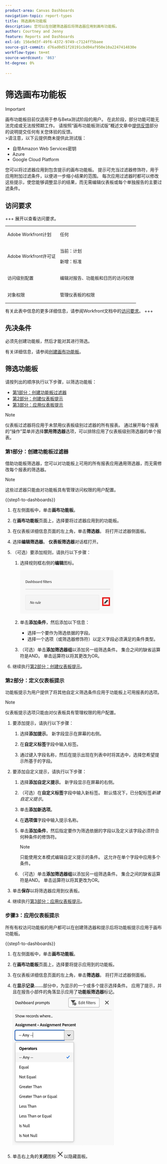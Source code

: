 ```yaml
---
product-area: Canvas Dashboards
navigation-topic: report-types
title: 筛选画布功能板
description: 您可以在创建筛选器后将筛选器应用到画布功能板。
author: Courtney and Jenny
feature: Reports and Dashboards
exl-id: 156e9d3f-49f6-4372-9749-c7124ff5baee
source-git-commit: d76ad0d51f28191cbd04af950e10a2247414830e
workflow-type: tm+mt
source-wordcount: '863'
ht-degree: 0%

---
```


# 筛选画布功能板

>[!IMPORTANT]
>
>画布功能板目前仅适用于参与Beta测试阶段的用户。 在此阶段，部分功能可能无法完成或无法按预期工作。 请按照“画布功能板测试版”概述文章中[提供反馈](/help/quicksilver/product-announcements/betas/canvas-dashboards-beta/canvas-dashboards-beta-information.md#provide-feedback)部分的说明提交任何有关您体验的反馈。<br>
>&#x200B;>请注意，以下云提供商未提供此测试版：
>
>* 自带Amazon Web Services密钥
>* Azure
>* Google Cloud Platform


您可以将过滤器应用到包含提示的画布功能板。 提示可充当过滤器修饰符，用于应用附加过滤条件，以便进一步缩小结果的范围。 每次应用过滤器时都可以修改这些提示，使您能够调整显示的结果，而无需编辑仪表板或每个单独报告的主要过滤条件。

## 访问要求

+++ 展开以查看访问要求。 

<table style="table-layout:auto"> 
<col> 
</col> 
<col> 
</col> 
<tbody> 
<tr> 
   <td role="rowheader"><p>Adobe Workfront计划</p></td> 
   <td> 
<p>任何 </p> 
   </td> 
<tr> 
 <tr> 
   <td role="rowheader"><p>Adobe Workfront许可证</p></td> 
   <td> 
<p>当前：计划 </p> 
<p>新增：标准</p> 
   </td> 
   </tr> 
  </tr> 
  <tr> 
   <td role="rowheader"><p>访问级别配置</p></td> 
   <td><p>编辑对报告、功能板和日历的访问权限</p>
  </td> 
  </tr> 
    </tr>  
        <tr> 
   <td role="rowheader"><p>对象权限</p></td> 
   <td><p>管理仪表板的权限</p>
  </td> 
  </tr> 
</tbody> 
</table>

有关此表中信息的更多详细信息，请参阅Workfront文档中的[访问要求](/help/quicksilver/administration-and-setup/add-users/access-levels-and-object-permissions/access-level-requirements-in-documentation.md)。
+++

## 先决条件

必须先创建功能板，然后才能对其进行筛选。

有关详细信息，请参阅[创建画布功能板](/help/quicksilver/reports-and-dashboards/canvas-dashboards/create-dashboards/create-dashboards.md)。

## 筛选功能板

请按列出的顺序执行以下步骤，以筛选功能板：

* [第1部分：创建功能板过滤器](#part-1-create-a-dashboard-filter)
* [第2部分：创建仪表板提示](#part-2-define-a-dashboard-prompt)
* [第3部分：应用仪表板提示](#step-3-apply-a-dashboard-prompt)

>[!NOTE]
>
>仪表板过滤器将应用于未禁用仪表板级别过滤器的所有报表。  通过展开每个报表的“操作”菜单并选择&#x200B;**禁用筛选器**&#x200B;选项，可以排除应用了仪表板级别筛选器的单个报表。


### 第1部分：创建功能板过滤器

借助功能板筛选器，您可以对功能板上可用的所有报表应用通用筛选器，而无需修改每个报表的筛选器。

>[!NOTE]
>
>这些过滤器只能由对功能板具有管理访问权限的用户配置。


{{step1-to-dashboards}}

1. 在左侧面板中，单击&#x200B;**画布功能板**。

1. 在&#x200B;**画布功能板**&#x200B;页面上，选择要将过滤器应用到的功能板。

1. 在仪表板详细信息页面的左上角，单击&#x200B;**筛选器**。 将打开过滤器侧面板。

1. 选择&#x200B;**编辑筛选器**。 **仪表板筛选器**&#x200B;对话框打开。

1. （可选）要添加规则，请执行以下步骤：

   1. 选择规则框右侧的&#x200B;**编辑**&#x200B;图标。

      ![编辑图标](assets/edit-icon.png)

   1. 单击&#x200B;**添加条件**，然后添加以下信息：
      * 选择一个要作为筛选依据的字段。
      * 选择一个选项（或筛选器修饰符）以定义字段必须满足的条件类型。

   1. （可选）单击&#x200B;**添加筛选器组**&#x200B;以添加另一组筛选条件。 集合之间的缺省运算符是AND。 单击运算符以将其更改为OR。

1. 继续执行[第2部分：创建仪表板提示](#part-2-define-a-dashboard-prompt)。


### 第2部分：定义仪表板提示

功能板提示为用户提供了将其他自定义筛选条件应用于功能板上可用报表的选项。

>[!NOTE]
>
>仪表板提示选项只能由对仪表板具有管理权限的用户配置。

1. 要添加提示，请执行以下步骤：

   1. 选择&#x200B;**添加提示**。 新字段显示在屏幕的右侧。

   1. 在&#x200B;**自定义标签**&#x200B;字段中输入标签。

   1. 通过键入字段名称，然后在提示出现在列表中时将其选中，选择您希望提示所基于的字段。 

1. 要添加自定义提示，请执行以下步骤：

   1. 选择&#x200B;**添加自定义提示**。 新字段显示在屏幕的右侧。

   1. （可选）在&#x200B;**自定义标签**&#x200B;字段中输入新标签。 默认情况下，已分配标签&#x200B;*新建自定义提示*。

   1. 单击&#x200B;**添加新选项**。

   1. 在&#x200B;**选项值**&#x200B;字段中输入提示名称。

   1. 单击&#x200B;**添加条件**，然后指定要作为筛选依据的字段以及定义该字段必须符合何种条件的修饰符。

      >[!NOTE]
      >
      >只能使用文本模式编辑自定义提示的条件。 这允许在单个字段中应用多个条件。


   1. （可选）单击&#x200B;**添加筛选器组**&#x200B;以添加另一组筛选条件。 集合之间的缺省运算符是AND。 单击运算符以将其更改为OR。

1. 单击&#x200B;**保存**&#x200B;以将筛选器应用到仪表板。

1. 继续执行[第3部分：应用仪表板提示](#step-3-apply-a-dashboard-prompt)。

### 步骤3：应用仪表板提示

所有有权访问功能板的用户都可以在创建筛选器和提示后将功能板提示应用于画布功能板。

{{step1-to-dashboards}}

1. 在左侧面板中，单击&#x200B;**画布功能板**。

1. 在&#x200B;**画布功能板**&#x200B;页面上，选择要将提示应用到的功能板。

1. 在仪表板详细信息页面的左上角，单击&#x200B;**筛选器**。 将打开过滤器侧面板。

1. 在&#x200B;**显示记录……**&#x200B;部分中，为显示的一个或多个提示选择条件。 应用了提示，并且在报告小部件的角落显示应用了&#x200B;**功能板筛选器**&#x200B;标记。
   ![选择条件](assets/prompts-list.png)

1. 单击右上角的&#x200B;**关闭**&#x200B;图标![关闭图标](assets/close-icon.png)以隐藏面板。

